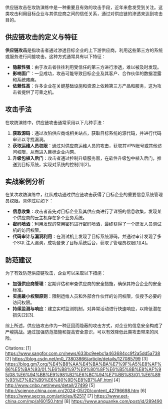 供应链攻击在攻防演练中是一种重要且有效的攻击手段，近年来愈发受到关注。这类攻击利用目标企业与其供应商之间的信任关系，通过对供应链的渗透来达到攻击目的。

## 供应链攻击的定义与特征

**供应链攻击**是指攻击者通过渗透目标企业的上下游供应商，利用这些第三方的系统或服务进行间接攻击。这种方式通常具有以下特征：

- **隐蔽性强**：由于攻击者往往利用受信任的第三方进行渗透，难以被及时发现。
- **影响面广**：一旦成功，攻击可能导致目标企业及其客户、合作伙伴的数据泄露和系统瘫痪。
- **依赖性高**：许多企业在关键基础设施和资源上依赖第三方产品和服务，这为攻击者提供了可乘之机。

## 攻击手法

在攻防演练中，供应链攻击通常采用以下几种手法：

1. **获取源码**：通过攻陷供应商或相关站点，获取目标系统的源代码，并进行代码审计以寻找漏洞。
2. **获取运维人员权限**：通过对供应商运维人员的攻击，获取其VPN账号或其他访问权限，从而进入目标企业内网。
3. **升级包植入后门**：攻击者通过控制升级服务器，在软件升级包中植入后门，推送到目标系统，实现对系统的控制[1][2]。

## 实战案例分析

在某次攻防演练中，红队成功通过供应链攻击获得了目标企业的重要信息系统管理员权限。具体过程如下：

- **信息收集**：攻击者首先对目标企业及其供应商进行了详细的信息收集，发现某个供应商的云主机存在多个业务系统。
- **密码喷洒**：利用发现的常用密码进行密码喷洒，最终获得了一个研发人员测试机的访问权限。
- **代码审计与漏洞利用**：在测试机上发现了目标系统源码，并通过审计发现了多个SQL注入漏洞，成功登录了目标系统后台，获取了管理员权限[1][4]。

## 防范建议

为了有效防范供应链攻击，企业可以采取以下措施：

- **加强供应商管理**：定期评估和审查供应商的安全措施，确保其符合企业的安全标准。
- **实施最小权限原则**：限制运维人员和外部合作伙伴的访问权限，仅授予必要的访问权限。
- **持续监测与响应**：建立实时监测机制，对异常活动进行快速响应，以降低潜在损失[2][3].

综上所述，供应链攻击作为一种迂回而隐蔽的攻击方式，对企业的信息安全构成了严峻挑战。通过加强防范措施和提高安全意识，可以有效降低此类攻击带来的风险。

Citations:
[1] https://www.sangfor.com.cn/news/633bc9eebc1a463684cc9f2a5dd5a738
[2] https://blog.csdn.net/m0_73803866/article/details/127085799
[3] https://blog.gm7.org/%E4%B8%AA%E4%BA%BA%E7%9F%A5%E8%AF%86%E5%BA%93/01.%E6%B8%97%E9%80%8F%E6%B5%8B%E8%AF%95/08.%E6%94%BB%E9%98%B2%E6%BC%94%E7%BB%83/01.%E6%89%93%E7%82%B9%E6%80%9D%E8%B7%AF.html
[4] http://www.cnbp.net/news/detail/27499
[5] http://science.china.com.cn/2024-05/20/content_42796698.htm
[6] https://www.secrss.com/articles/62517
[7] https://www.eet-china.com/mp/a160150.html
[8] https://www.anquanke.com/post/id/289490